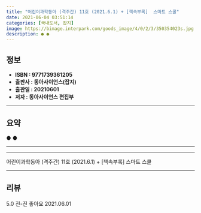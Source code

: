 ```yaml
---
title: "어린이과학동아 (격주간) 11호 (2021.6.1) + [책속부록]  스마트 스쿨"
date: 2021-06-04 03:51:14
categories: [국내도서, 잡지]
image: https://bimage.interpark.com/goods_image/4/0/2/3/350354023s.jpg
description: ● ●
---
```


## **정보**

- **ISBN : 9771739361205**
- **출판사 : 동아사이언스(잡지)**
- **출판일 : 20210601**
- **저자 : 동아사이언스 편집부**

------



## **요약**

●  ●  

------



------


어린이과학동아 (격주간) 11호 (2021.6.1) + [책속부록]  스마트 스쿨 

------


## **리뷰** 

5.0 전-진 좋아요 2021.06.01 <br/>